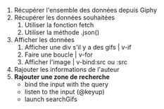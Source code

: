 1. Récupérer l'ensemble des données depuis Giphy
1. Récupérer les données souhaitées
    1. Utiliser la fonction fetch
    1. Utiliser la méthode .json()
1. Afficher les données
    1. Afficher une div s'il y a des gifs | v-if
    2. Faire une boucle | v-for
    3. Afficher l'image | v-bind:src ou :src
1. Rajouter les informations de l'auteur
1. **Rajouter une zone de recherche**
    - bind the input with the query
    - listen to the input (@keyup)
    - launch searchGifs